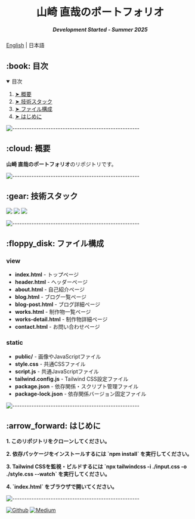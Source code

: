 <h1 align="center"> 山崎 直哉のポートフォリオ </h1>
<h5 align="center"> Development Started - Summer 2025 </h5>

[English](https://github.com/nao-United92/portfolio/blob/main/README.md) | 日本語</h2>

<!-- 目次 -->
<h2 id="table-of-contents"> :book: 目次</h2>

<details open="open">
  <summary>目次</summary>
  <ol>
    <li><a href="#overview"> ➤ 概要</a></li>
    <li><a href="#technologies"> ➤ 技術スタック</a></li>
    <li><a href="#project-files-description"> ➤ ファイル構成</a></li>
    <li><a href="#getting-started"> ➤ はじめに</a></li>
  </ol>
</details>

![-----------------------------------------------------](https://raw.githubusercontent.com/andreasbm/readme/master/assets/lines/rainbow.png)

<!-- 概要 -->
<h2 id="overview"> :cloud: 概要</h2>

<p align="justify">
  <b>山崎 直哉のポートフォリオ</b>のリポジトリです。
</p>

![-----------------------------------------------------](https://raw.githubusercontent.com/andreasbm/readme/master/assets/lines/rainbow.png)

<!-- 技術スタック -->
<h2 id="technologies"> :gear: 技術スタック</h2>

<p align="justify">
<img src="https://img.shields.io/badge/-Html5-E34F26.svg?logo=html5&style=plastic">
<img src="https://img.shields.io/badge/-Tailwind-1572B6.svg?logo=css3&style=plastic">
<img src="https://img.shields.io/badge/javascript-blue?logo=javascript">
</p>

![-----------------------------------------------------](https://raw.githubusercontent.com/andreasbm/readme/master/assets/lines/rainbow.png)

<!-- ファイル構成 -->
<h2 id="project-files-description"> :floppy_disk: ファイル構成</h2>

<h3>view</h3>
<ul>
  <li><b>index.html</b> - トップページ</li>
  <li><b>header.html</b> - ヘッダーページ</li>
  <li><b>about.html</b> - 自己紹介ページ</li>
  <li><b>blog.html</b> - ブログ一覧ページ</li>
  <li><b>blog-post.html</b> - ブログ詳細ページ</li>
  <li><b>works.html</b> - 制作物一覧ページ</li>
  <li><b>works-detail.html</b> - 制作物詳細ページ</li>
  <li><b>contact.html</b> - お問い合わせページ</li>
</ul>

<h3>static</h3>
<ul>
  <li><b>public/</b> - 画像やJavaScriptファイル</li>
  <li><b>style.css</b> - 共通CSSファイル</li>
  <li><b>script.js</b> - 共通JavaScriptファイル</li>
  <li><b>tailwind.config.js</b> - Tailwind CSS設定ファイル</li>
  <li><b>package.json</b> - 依存関係・スクリプト管理ファイル</li>
  <li><b>package-lock.json</b> - 依存関係バージョン固定ファイル</li>
</ul>

![-----------------------------------------------------](https://raw.githubusercontent.com/andreasbm/readme/master/assets/lines/rainbow.png)

<!-- はじめに -->
<h2 id="getting-started"> :arrow_forward: はじめに</h2>

<p><b>1. このリポジトリをクローンしてください。</b>
<p><b>2. 依存パッケージをインストールするには `npm install` を実行してください。</b>
<p><b>3. Tailwind CSSを監視・ビルドするには `npx tailwindcss -i ./input.css -o ./style.css --watch` を実行してください。</b>
<p><b>4. `index.html` をブラウザで開いてください。</b>

![-----------------------------------------------------](https://raw.githubusercontent.com/andreasbm/readme/master/assets/lines/rainbow.png)

<a href="https://github.com/nao-United92" target="_blank"><img alt="Github" src="https://img.shields.io/badge/GitHub-%2312100E.svg?&style=for-the-badge&logo=Github&logoColor=white" /></a>
<a href="https://qiita.com/nao-United92" target="_blank"><img alt="Medium" src="https://img.shields.io/badge/qiita-55C500.svg?&style=for-the-badge&logo=qiita&logoColor=white" /></a>
